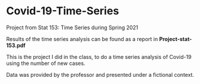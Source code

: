 # Covid-19-Time-Series
Project from Stat 153: Time Series during Spring 2021  

Results of the time series analysis can be found as a report in **Project-stat-153.pdf**

This is the project I did in the class, to do a time series analysis of Covid-19 using the number of new cases.

Data was provided by the professor and presented under a fictional context.
